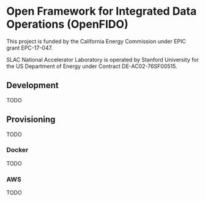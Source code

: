 # Open Framework for Integrated Data Operations (OpenFIDO)

This project is funded by the California Energy Commission under EPIC grant EPC-17-047.

SLAC National Accelerator Laboratory is operated by Stanford University for the US Department of Energy under Contract DE-AC02-76SF00515.

## Development

TODO

## Provisioning

TODO

### Docker

TODO

### AWS

TODO
